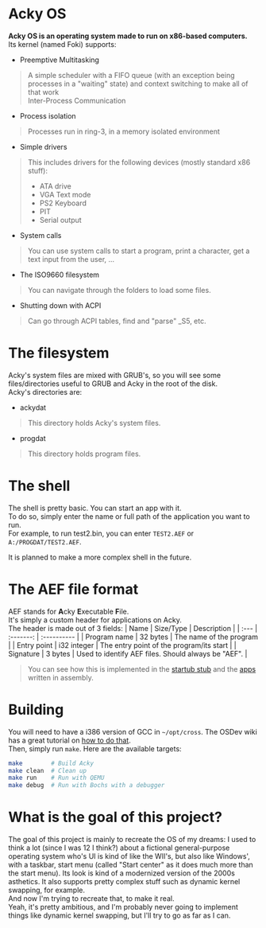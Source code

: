 # Acky OS
**Acky OS is an operating system made to run on x86-based computers.**\
Its kernel (named Foki) supports:
- Preemptive Multitasking
> A simple scheduler with a FIFO queue (with an exception being processes in a "waiting" state) and context switching to make all of that work\
> Inter-Process Communication
- Process isolation
> Processes run in ring-3, in a memory isolated environment
- Simple drivers
> This includes drivers for the following devices (mostly standard x86 stuff):
> - ATA drive
> - VGA Text mode
> - PS2 Keyboard
> - PIT
> - Serial output
- System calls
> You can use system calls to start a program, print a character, get a text input from the user, ...
- The ISO9660 filesystem
> You can navigate through the folders to load some files.
- Shutting down with ACPI
> Can go through ACPI tables, find and "parse" _S5, etc.
# The filesystem
Acky's system files are mixed with GRUB's, so you will see some files/directories useful to GRUB and Acky in the root of the disk.\
Acky's directories are:
- ackydat
> This directory holds Acky's system files.
- progdat
> This directory holds program files.
# The shell
The shell is pretty basic. You can start an app with it.\
To do so, simply enter the name or full path of the application you want to run.\
For example, to run test2.bin, you can enter `TEST2.AEF` or `A:/PROGDAT/TEST2.AEF`.

It is planned to make a more complex shell in the future.
# The AEF file format
AEF stands for **A**cky **E**xecutable **F**ile.\
It's simply a custom header for applications on Acky.\
The header is made out of 3 fields:
| Name | Size/Type | Description |
| :--- | :-------: | :---------- |
| Program name | 32 bytes | The name of the program |
| Entry point | i32 integer | The entry point of the program/its start |
| Signature | 3 bytes | Used to identify AEF files. Should always be "AEF". |
> You can see how this is implemented in the [startub stub](https://github.com/hlelo101/fms-os/blob/main/user/apps.c) and the [apps](https://github.com/hlelo101/fms-os/tree/main/user/apps) written in assembly.
# Building
You will need to have a i386 version of GCC in `~/opt/cross`. The OSDev wiki has a great tutorial on [how to do that](https://wiki.osdev.org/GCC_Cross-Compiler).\
Then, simply run `make`. Here are the available targets:
```bash
make        # Build Acky
make clean  # Clean up
make run    # Run with QEMU
make debug  # Run with Bochs with a debugger
```
# What is the goal of this project?
The goal of this project is mainly to recreate the OS of my dreams: I used to think a lot (since I was 12 I think?) about a fictional general-purpose operating system who's UI is kind of like the WII's, but also like Windows', with a taskbar, start menu (called "Start center" as it does much more than the start menu). Its look is kind of a modernized version of the 2000s asthetics. It also supports pretty complex stuff such as dynamic kernel swapping, for example.\
And now I'm trying to recreate that, to make it real.\
Yeah, it's pretty ambitious, and I'm probably never going to implement things like dynamic kernel swapping, but I'll try to go as far as I can.
